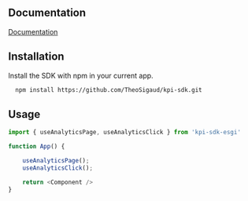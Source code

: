 
## Documentation

[Documentation](https://ludotter.site)



## Installation

Install the SDK with npm in your current app.

```bash
  npm install https://github.com/TheoSigaud/kpi-sdk.git
```


## Usage

```javascript
import { useAnalyticsPage, useAnalyticsClick } from 'kpi-sdk-esgi'

function App() {

    useAnalyticsPage();
    useAnalyticsClick();

    return <Component />
}
```

